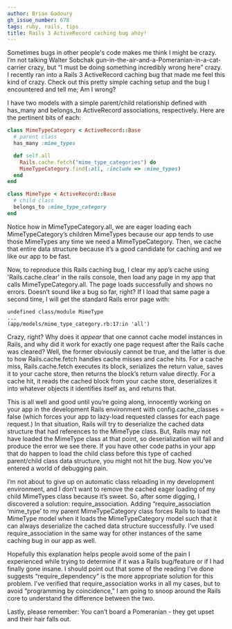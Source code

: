 ```yaml
---
author: Brian Gadoury
gh_issue_number: 678
tags: ruby, rails, tips
title: Rails 3 ActiveRecord caching bug ahoy!
---
```




Sometimes bugs in other people's code makes me think I might be crazy. I’m not talking Walter Sobchak gun-in-the-air-and-a-Pomeranian-in-a-cat-carrier crazy, but “I must be doing something incredibly wrong here” crazy. I recently ran into a Rails 3 ActiveRecord caching bug that made me feel this kind of crazy. Check out this pretty simple caching setup and the bug I encountered and tell me; Am I wrong?

I have two models with a simple parent/child relationship defined with has_many and belongs_to ActiveRecord associations, respectively. Here are the pertinent bits of each:

```ruby
class MimeTypeCategory < ActiveRecord::Base
  # parent class
  has_many :mime_types

  def self.all
    Rails.cache.fetch("mime_type_categories") do
    MimeTypeCategory.find(:all, :include => :mime_types)
  end
end

class MimeType < ActiveRecord::Base
  # child class
  belongs_to :mime_type_category
end
```

Notice how in MimeTypeCategory.all, we are eager loading each MimeTypeCategory’s children MimeTypes because our app tends to use those MimeTypes any time we need a MimeTypeCategory. Then, we cache that entire data structure because it’s a good candidate for caching and we like our app to be fast.

Now, to reproduce this Rails caching bug, I clear my app’s cache using 'Rails.cache.clear' in the rails console, then load any page in my app that calls MimeTypeCategory.all. The page loads successfully and shows no errors. Doesn’t sound like a bug so far, right? If I load that same page a second time, I will get the standard Rails error page with:

```nohighlight
undefined class/module MimeType
...
(app/models/mime_type_category.rb:17:in 'all')
```

Crazy, right? Why does it *appear* that one cannot cache model instances in Rails, and why did it work for exactly one page request after the Rails cache was cleared? Well, the former obviously cannot be true, and the latter is due to how Rails.cache.fetch handles cache misses and cache hits. For a cache miss, Rails.cache.fetch executes its block, serializes the return value, saves it to your cache store, then returns the block’s return value directly. For a cache hit, it reads the cached block from your cache store, deserializes it into whatever objects it identifies itself as, and returns that.

This is all well and good until you’re going along, innocently working on your app in the development Rails environment with config.cache_classes = false (which forces your app to lazy-load requested classes for each page request.) In that situation, Rails will try to deserialize the cached data structure that had references to the MimeType class. But, Rails may not have loaded the MimeType class at that point, so deserialization will fail and produce the error we see there. If you have other code paths in your app that do happen to load the child class before this type of cached parent/child class data structure, you might not hit the bug. Now you’ve entered a world of debugging pain.

I’m not about to give up on automatic class reloading in my development environment, and I don’t want to remove the cached eager loading of my child MimeTypes class because it’s sweet. So, after some digging, I discovered a solution: require_association. Adding “require_association ‘mime_type’ to my parent MimeTypeCategory class forces Rails to load the MimeType model when it loads the MimeTypeCategory model such that it can always deserialize the cached data structure successfully. I’ve used require_association in the same way for other instances of the same caching bug in our app as well.

Hopefully this explanation helps people avoid some of the pain I experienced while trying to determine if it was a Rails bug/feature or if I had finally gone insane. I should point out that some of the reading I’ve done suggests “require_dependency” is the more appropriate solution for this problem. I’ve verified that require_association works in all my cases, but to avoid “programming by coincidence,” I am going to snoop around the Rails core to understand the difference between the two.

Lastly, please remember: You can’t board a Pomeranian - they get upset and their hair falls out.


